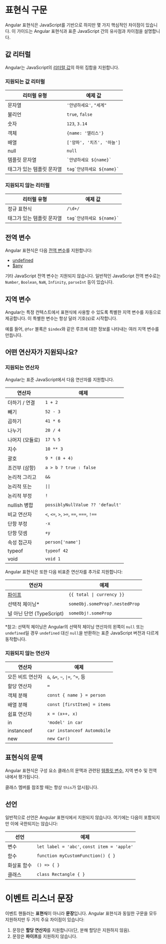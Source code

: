# 표현식 구문

Angular 표현식은 JavaScript를 기반으로 하지만 몇 가지 핵심적인 차이점이 있습니다. 이 가이드는 Angular 표현식과 표준 JavaScript 간의 유사점과 차이점을 설명합니다.

## 값 리터럴

Angular는 JavaScript의 [리터럴 값](https://developer.mozilla.org/en-US/docs/Glossary/Literal)의 하위 집합을 지원합니다.

### 지원되는 값 리터럴

| 리터럴 유형            | 예제 값                       |
| -------------------- | ---------------------------- |
| 문자열                  | `'안녕하세요'`, `"세계"`        |
| 불리언                | `true`, `false`              |
| 숫자                  | `123`, `3.14`                |
| 객체                  | `{name: '앨리스'}`            |
| 배열                  | `['양파', '치즈', '마늘']`     |
| null                  | `null`                       |
| 템플릿 문자열           | `` `안녕하세요 ${name}` ``     |
| 태그가 있는 템플릿 문자열 | `` tag`안녕하세요 ${name}` ``  |

### 지원되지 않는 리터럴

| 리터럴 유형            | 예제 값                  |
| -------------------- | ----------------------- |
| 정규 표현식          | `/\d+/`                  |
| 태그가 있는 템플릿 문자열 | `` tag`안녕하세요 ${name}` `` |

## 전역 변수

Angular 표현식은 다음 [전역 변수](https://developer.mozilla.org/en-US/docs/Glossary/Global_object)를 지원합니다:

- [undefined](https://developer.mozilla.org/en-US/docs/Web/JavaScript/Reference/Global_Objects/undefined)
- [$any](https://www.typescriptlang.org/docs/handbook/2/everyday-types.html#any)

기타 JavaScript 전역 변수는 지원되지 않습니다. 일반적인 JavaScript 전역 변수로는 `Number`, `Boolean`, `NaN`, `Infinity`, `parseInt` 등이 있습니다.

## 지역 변수

Angular는 특정 컨텍스트에서 표현식에 사용할 수 있도록 특별한 지역 변수를 자동으로 제공합니다. 이 특별한 변수는 항상 달러 기호(`$`)로 시작합니다.

예를 들어, `@for` 블록은 `$index`와 같은 루프에 대한 정보를 나타내는 여러 지역 변수를 만듭니다.

## 어떤 연산자가 지원되나요?

### 지원되는 연산자

Angular는 표준 JavaScript에서 다음 연산자를 지원합니다.

| 연산자                  | 예제                             |
| --------------------- | ------------------------------- |
| 더하기 / 연결           | `1 + 2`                          |
| 빼기                  | `52 - 3`                         |
| 곱하기                  | `41 * 6`                         |
| 나누기                  | `20 / 4`                         |
| 나머지 (모듈로)         | `17 % 5`                         |
| 지수                   | `10 ** 3`                        |
| 괄호                   | `9 * (8 + 4)`                    |
| 조건부 (삼항)          | `a > b ? true : false`           |
| 논리적 그리고           | `&&`                             |
| 논리적 또는            | `\|\|`                           |
| 논리적 부정            | `!`                              |
| nullish 병합           | `possiblyNullValue ?? 'default'` |
| 비교 연산자            | `<`, `<=`, `>`, `>=`, `==`, `===`, `!==` |
| 단항 부정              | `-x`                             |
| 단항 덧셈              | `+y`                             |
| 속성 접근자             | `person['name']`                |
| typeof                | `typeof 42`                     |
| void                  | `void 1`                        |

Angular 표현식은 또한 다음 비표준 연산자를 추가로 지원합니다:

| 연산자                       | 예제                           |
| ---------------------------- | ------------------------------ |
| [파이프](/guide/templates/pipes) | `{{ total \| currency }}`      |
| 선택적 체이닝\*              | `someObj.someProp?.nestedProp` |
| 널 아닌 단언 (TypeScript)     | `someObj!.someProp`            |

\*참고: 선택적 체이닝은 Angular의 선택적 체이닝 연산자의 왼쪽이 `null` 또는 `undefined`일 경우 `undefined` 대신 `null`을 반환하는 표준 JavaScript 버전과 다르게 동작합니다.

### 지원되지 않는 연산자

| 연산자                  | 예제                           |
| --------------------- | ------------------------------- |
| 모든 비트 연산자      | `&`, `&=`, `~`, `\|=`, `^=`, 등 |
| 할당 연산자           | `=`                             |
| 객체 분해              | `const { name } = person`      |
| 배열 분해              | `const [firstItem] = items`    |
| 쉼표 연산자           | `x = (x++, x)`                 |
| in                    | `'model' in car`               |
| instanceof            | `car instanceof Automobile`     |
| new                   | `new Car()`                    |

## 표현식의 문맥

Angular 표현식은 구성 요소 클래스의 문맥과 관련된 [템플릿 변수](/guide/templates/variables), 지역 변수 및 전역 내에서 평가됩니다.

클래스 멤버를 참조할 때는 항상 `this`가 암시됩니다.

## 선언

일반적으로 선언은 Angular 표현식에서 지원되지 않습니다. 여기에는 다음이 포함되지만 이에 국한되지는 않습니다:

| 선언               | 예제                             |
| ---------------- | -------------------------------- |
| 변수              | `let label = 'abc'`, `const item = 'apple'` |
| 함수              | `function myCustomFunction() { }` |
| 화살표 함수       | `() => { }`                     |
| 클래스            | `class Rectangle { }`           |

# 이벤트 리스너 문장

이벤트 핸들러는 **표현식**이 아니라 **문장**입니다. Angular 표현식과 동일한 구문을 모두 지원하지만 두 가지 주요 차이점이 있습니다:

1. 문장은 **할당 연산자**를 지원합니다(단, 분해 할당은 지원하지 않음).
2. 문장은 **파이프**를 지원하지 않습니다.